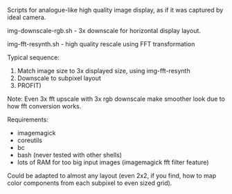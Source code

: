 Scripts for analogue-like high quality image display, as if it was captured
by ideal camera.

img-downscale-rgb.sh - 3x downscale for horizontal display layout.

img-fft-resynth.sh - high quality rescale using FFT transformation

Typical sequence:
1. Match image size to 3x displayed size, using img-fft-resynth
2. Downscale to subpixel layout
3. PROFIT)

Note: Even 3x fft upscale with 3x rgb downscale make smoother look due to how fft conversion works.

Requirements:
- imagemagick
- coreutils
- bc
- bash (never tested with other shells)
- lots of RAM for too big input images (imagemagick fft filter feature)

Could be adapted to almost any layout (even 2x2, if you find, how to map color components from each subpixel to even sized grid).
